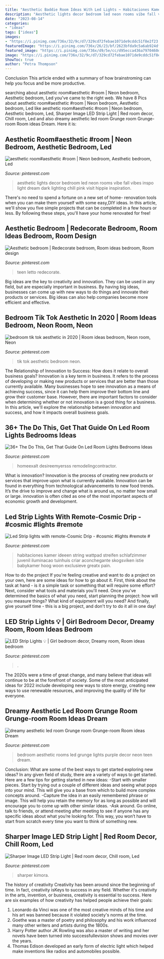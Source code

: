 ```yaml
---
title: "Aesthetic Baddie Room Ideas With Led Lights ~ Habitaciones Kamer Ideeen String Wattpad Streifen Schlafzimmer Juvenil Iluminacao Tuinhuis Criar Aconchegante Skogsviken Istie Babykamer Hoog Woon Exclusieve Greatx Pain"
description: "Aesthetic lights decor bedroom led neon rooms vibe fall vibes inspo light dream dark lighting chill pink visit hippie inspiration"
date: "2023-08-14"
categories:
- "ideas"
tags: ["ideas"]
images:
- "https://i.pinimg.com/736x/32/9c/d7/329cd72febae1071de9cddc51f8e2f23.jpg"
featuredImage: "https://i.pinimg.com/736x/26/23/bf/2623bfda9c5a6ab924df57f205847425.jpg"
featured_image: "https://i.pinimg.com/736x/d9/5e/cc/d95ecca436a7970460d17b5e9ce96f11.jpg"
image: "https://i.pinimg.com/736x/32/9c/d7/329cd72febae1071de9cddc51f8e2f23.jpg"
ShowToc: true
author: "Petra Thompson"
---
```



Conclusion
This article ended with a summary of how brainstroming can help you focus and be more productive.

	

		
searching about aesthetic room#aesthetic #room | Neon bedroom, Aesthetic bedroom, Led you've came to the right web. We have 8 Pics about aesthetic room#aesthetic #room | Neon bedroom, Aesthetic bedroom, Led like aesthetic room#aesthetic #room | Neon bedroom, Aesthetic bedroom, Led, Sharper Image LED Strip Light | Red room decor, Chill room, Led and also dreamy aesthetic led room Grunge room Grunge-room Room ideas Dream. Here it is:
		
    
## Aesthetic Room#aesthetic #room | Neon Bedroom, Aesthetic Bedroom, Led

<img loading=lazy src="https://i.pinimg.com/736x/86/f8/53/86f853afd0dd25031715014aaa58215c.jpg" onerror="this.onerror=null;this.src='https://tse1.mm.bing.net/th?id=OIP.EFiL4xcmYfjiy4Lj9y42rwHaJ3&amp;pid=15.1';" alt="aesthetic room#aesthetic #room | Neon bedroom, Aesthetic bedroom, Led">

_Source: pinterest.com_

>aesthetic lights decor bedroom led neon rooms vibe fall vibes inspo light dream dark lighting chill pink visit hippie inspiration. 

	

There's no need to spend a fortune on a new set of home- renovation tools when you can make them yourself with some easy,DIY ideas. In this article, we'll show you five simple projects that can be completed in a few hours or less. By following these steps, you'll have your home renovated for free!

    
## Aesthetic Bedroom | Redecorate Bedroom, Room Ideas Bedroom, Room Design

<img loading=lazy src="https://i.pinimg.com/736x/32/9c/d7/329cd72febae1071de9cddc51f8e2f23.jpg" onerror="this.onerror=null;this.src='https://tse4.mm.bing.net/th?id=OIP.C6mgDR59XDysAV1zgwCBgQHaOe&amp;pid=15.1';" alt="Aesthetic bedroom | Redecorate bedroom, Room ideas bedroom, Room design">

_Source: pinterest.com_

>teen letto redecorate. 

	

Big ideas are the key to creativity and innovation. They can be used in any field, but are especially important in business. By having big ideas, businesses can come up with new ways to do things and innovate their products or services. Big ideas can also help companies become more efficient and effective.

    
## Bedroom Tik Tok Aesthetic In 2020 | Room Ideas Bedroom, Neon Room, Neon

<img loading=lazy src="https://i.pinimg.com/736x/3c/55/12/3c55128b1214ee1fea28b89dd570eaf8.jpg" onerror="this.onerror=null;this.src='https://tse1.mm.bing.net/th?id=OIP.TCDJ5uSqgy4Imfoip2dDogAAAA&amp;pid=15.1';" alt="bedroom tik tok aesthetic in 2020 | Room ideas bedroom, Neon room, Neon">

_Source: pinterest.com_

>tik tok aesthetic bedroom neon. 

	

The Relationship of Innovation to Success: How does it relate to overall business goals?
Innovation is a key term in business. It refers to the process of developing or making new products or services that are better than those currently available. Many businesses hope to see innovation as a means of achieving success, since it can help them improve their bottom line and grow their customer base. However, there are important factors to consider when determining whether or not innovation is a good thing for a business. In this article, we'll explore the relationship between innovation and success, and how it impacts overall business goals.

    
## 36+ The Do This, Get That Guide On Led Room Lights Bedrooms Ideas

<img loading=lazy src="https://i.pinimg.com/736x/7e/c5/09/7ec50958300a394c131b6abbd944f620.jpg" onerror="this.onerror=null;this.src='https://tse2.mm.bing.net/th?id=OIP.5axPxPaqrDGfrTOc7G9z-wHaHa&amp;pid=15.1';" alt="36+ The Do This, Get That Guide On Led Room Lights Bedrooms Ideas">

_Source: pinterest.com_

>homeexalt desireemyersss remodelingcontractor. 

	

What is innovation?
Innovation is the process of creating new products or services that improve upon what is currently available. Innovation can be found in everything from technological advancements to new food trends. It’s the drive to improve and change what is around us, no matter how small or large. innovation is often cited as one of the most important aspects of economic growth and development.

    
## Led Strip Lights With Remote-Cosmic Drip - #cosmic #lights #remote #

<img loading=lazy src="https://i.pinimg.com/736x/bb/d7/ef/bbd7ef48b030b02323d390b41f64aded.jpg" onerror="this.onerror=null;this.src='https://tse1.mm.bing.net/th?id=OIP.eX4KymglzTVOdsv4DVmeSgHaLG&amp;pid=15.1';" alt="Led Strip lights with remote-Cosmic Drip - #cosmic #lights #remote #">

_Source: pinterest.com_

>habitaciones kamer ideeen string wattpad streifen schlafzimmer juvenil iluminacao tuinhuis criar aconchegante skogsviken istie babykamer hoog woon exclusieve greatx pain. 

	

How to do the project
If you're feeling creative and want to do a project on your own, here are some ideas for how to go about it. First, think about the task at hand - is it a simple task or something that will require some effort? Next, consider what tools and materials you'll need. Once you've determined the basics of what you need, start planning the project: how will you measure things? What kind of equipment will you need? And finally, give yourself time - this is a big project, and don't try to do it all in one day!

    
## LED Strip Lights 💡 | Girl Bedroom Decor, Dreamy Room, Room Ideas Bedroom

<img loading=lazy src="https://i.pinimg.com/736x/d9/5e/cc/d95ecca436a7970460d17b5e9ce96f11.jpg" onerror="this.onerror=null;this.src='https://tse3.mm.bing.net/th?id=OIP.K8lfizvIbQfqZo7tAm1vwAHaNK&amp;pid=15.1';" alt="LED Strip Lights 💡 | Girl bedroom decor, Dreamy room, Room ideas bedroom">

_Source: pinterest.com_

>. 

	

The 2020s were a time of great change, and many believe that ideas will continue to be at the forefront of society. Some of the most anticipated ideas for 2022 include developing new ways to store energy, creating new ways to use renewable resources, and improving the quality of life for everyone.

    
## Dreamy Aesthetic Led Room Grunge Room Grunge-room Room Ideas Dream

<img loading=lazy src="https://i.pinimg.com/736x/4e/94/f9/4e94f90bb9a2d64d37e3d5a93a2da695.jpg" onerror="this.onerror=null;this.src='https://tse3.mm.bing.net/th?id=OIP.HI_AtYgmcP3Tivr8FcfYaAHaJ3&amp;pid=15.1';" alt="dreamy aesthetic led room Grunge room Grunge-room Room ideas Dream">

_Source: pinterest.com_

>bedroom aesthetic rooms led grunge lights purple decor neon teen dream. 

	

Conclusion: What are some of the best ways to get started exploring new ideas?
In any given field of study, there are a variety of ways to get started. Here are a few tips for getting started in new ideas: 
-Start with smaller pieces. Start by trying out a couple of different ideas and seeing what pops into your mind. This will give you a base from which to build more complex concepts around. 
-Capture the idea in an easily remembered phrase or image. This will help you retain the memory for as long as possible and will encourage you to come up with other similar ideas. 
-Ask around. Go online, talk to friends, or attend meeting after meeting to see if anyone has any specific ideas about what you’re looking for. This way, you won’t have to start from scratch every time you want to think of something new.

    
## Sharper Image LED Strip Light | Red Room Decor, Chill Room, Led

<img loading=lazy src="https://i.pinimg.com/736x/26/23/bf/2623bfda9c5a6ab924df57f205847425.jpg" onerror="this.onerror=null;this.src='https://tse2.mm.bing.net/th?id=OIP.FrnzsF9zXV7pmbuBWtF1ewHaJ4&amp;pid=15.1';" alt="Sharper Image LED Strip Light | Red room decor, Chill room, Led">

_Source: pinterest.com_

>sharper kimora. 

	

The history of creativity
Creativity has been around since the beginning of time. In fact, creativity isKeys to success in any field. Whether it's creativity in the arts, invention, or business, creativity is essential to success. Here are six examples of how creativity has helped people achieve their goals: 
1. Leonardo da Vinci was one of the most creative minds of his time and his art was banned because it violated society's norms at the time. 
2. Goethe was a master of poetry and philosophy and his work influenced many other writers and artists during the 1800s. 
3. Harry Potter author JK Rowling was also a master of writing and her novels have been turned into successfullevision shows and movies over the years. 
4. Thomas Edison developed an early form of electric light which helped make inventions like radios and automobiles possible. 


